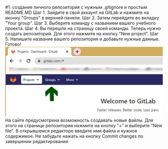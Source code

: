 #1. создание личного репозитория с нужным .gitignore и простым README.MD
Шаг 1. Зайдите в свой аккаунт на GitLab и нажмите на иконку "Groups" в верхней панели.
Шаг 2. Затем перейдите во вкладку "Your group".
Шаг 3. Выберите команду с названием вашего учебного проекта.
Шаг 4. Вы перешли на страницу своей команды. Теперь нужно создать репозиторий. Для этого нажмите на кнопку "New project".
Шаг 5. Напишите название вашего репозитория и добавьте нужные данные. Готово!
![alt text](https://github.com/kakhokat/GitLab_manual/blob/main/1.1.png?raw=true)
На сайте предусмотрена возможность создавать новые файлы. Для этого на странице репозитория нажмите на кнопку "+" и выберите "New file". В открывшемся редакторе введите имя файла и нужное содержимое. Не забудьте нажать на кнопку Commit changes по завершении редактирования.
